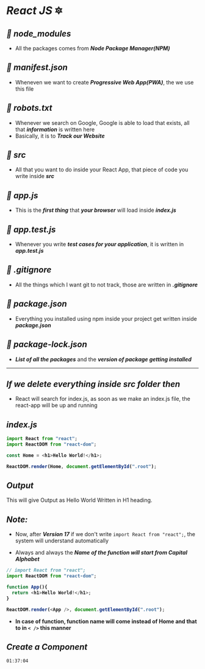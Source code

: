 # _React JS_ 🔯
## _📌 node_modules_
- All the packages comes from **_Node Package Manager(NPM)_**

## _📌 manifest.json_
- Wheneven we want to create **_Progressive Web App(PWA)_**, the we use this file

## _📌 robots.txt_
- Whenever we search on Google, Google is able to load that exists, all that **_information_** is written here
- Basically, it is to **_Track our Website_**

## _📌 src_
- All that you want to do inside your React App, that piece of code you write inside **_src_**

## _📌 app.js_
- This is the **_first thing_** that **_your browser_** will load inside **_index.js_**

## _📌 app.test.js_
- Whenever you write **_test cases for your application_**, it is written in **_app.test.js_**

## _📌 .gitignore_
- All the things which I want git to not track, those are written in **_.gitignore_**

## _📌 package.json_
- Everything you installed using npm inside your project get written inside **_package.json_**

## _📌 package-lock.json_
- **_List of all the packages_** and the **_version of package getting installed_**
---

## _If we delete everything inside src folder then_
 - React will search for index.js, as soon as we make an index.js file, the react-app will be up and running
 
## _index.js_

<b>

```javascript
import React from "react";
import ReactDOM from "react-dom";

const Home = <h1>Hello World!</h1>;

ReactDOM.render(Home, document.getElementById(".root");
```
</b>

## _Output_
This will give Output as Hello World Written in H1 heading.

## _Note:_
- Now, after **_Version 17_** if we don't write `import React from "react";`, the system will understand automatically 

- Always and always the **_Name of the function will start from Capital Alphabet_**

<b>

```javascript
// import React from "react";
import ReactDOM from "react-dom";

function App(){ 
  return <h1>Hello World!</h1>;
}

ReactDOM.render(<App />, document.getElementById(".root");
```

- In case of function, function name will come instead of Home and that to in `< />` this manner
</b>

## _Create a Component_
`01:37:04`
